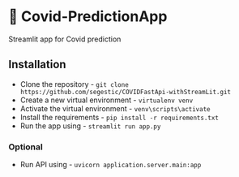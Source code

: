 # 🦠 Covid-PredictionApp
Streamlit app for Covid prediction


## Installation

* Clone the repository - `git clone https://github.com/segestic/COVIDFastApi-withStreamLit.git`
* Create a new virtual environment - `virtualenv venv`
* Activate the virtual environment - `venv\scripts\activate` 
* Install the requirements - `pip install -r requirements.txt`
* Run the app using - `streamlit run app.py`
### Optional
* Run API using - `uvicorn application.server.main:app`

